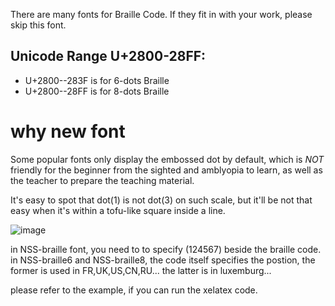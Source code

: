 There are many fonts for Braille Code. If they fit in with your work, please skip  this font.

Unicode Range U+2800-28FF:
----
- U+2800--283F is for 6-dots Braille
- U+2800--28FF is for 8-dots Braille

why new font
=====
Some popular fonts only display the embossed dot by default, which is *NOT* friendly for the beginner from the sighted and amblyopia to learn, as well as the teacher to prepare the teaching material.

It's easy to spot that dot(1) is not dot(3) on such scale, but it'll be not that easy when it's within a tofu-like square inside a line.


![image](https://user-images.githubusercontent.com/19279467/228004794-43b1d1e9-eeaa-496c-8c70-a4c5fa963bdb.png)

in NSS-braille font, you need to to specify (124567) beside the braille code.
in NSS-braille6 and NSS-braille8, the code itself specifies the postion, the former is used in FR,UK,US,CN,RU... the latter is in luxemburg...

please refer to the example, if you can run the xelatex code.
